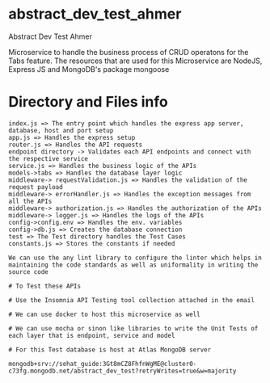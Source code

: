# abstract_dev_test_ahmer

Abstract Dev Test Ahmer

Microservice to handle the business process of CRUD operatons for the Tabs feature. The resources that are used for this Microservice are
NodeJS, Express JS and MongoDB's package mongoose

# Directory and Files info

```
index.js => The entry point which handles the express app server, database, host and port setup 
app.js => Handles the express setup
router.js => Handles the API requests
endpoint directory -> Validates each API endpoints and connect with the respective service
service.js => Handles the business logic of the APIs
models->tabs => Handles the database layer logic
middleware-> requestValidation.js => Handles the validation of the request payload
middleware-> errorHandler.js => Handles the exception messages from all the APIs
middleware-> authorization.js => Handles the authorization of the APIs
middleware-> logger.js => Handles the logs of the APIs
config->config.env => Handles the env. variables
config->db.js => Creates the database connection
test => The Test directory handles the Test Cases
constants.js => Stores the constants if needed

We can use the any lint library to configure the linter which helps in maintaining the code standards as well as uniformality in writing the source code

# To Test these APIs 

# Use the Insomnia API Testing tool collection attached in the email

# We can use docker to host this microservice as well

# We can use mocha or sinon like libraries to write the Unit Tests of each layer that is endpoint, service and model

# For this Test database is host at Atlas MongoDB server

mongodb+srv://sehat_guide:3Gt8mCZ8FhfnWgME@cluster0-c73fg.mongodb.net/abstract_dev_test?retryWrites=true&w=majority
```